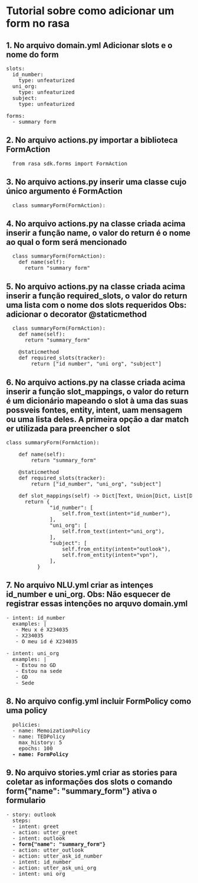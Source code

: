 # Tutorial sobre como adicionar um form no rasa

## 1. No arquivo domain.yml Adicionar slots e o nome do form

<pre>
slots:
  id_number:
    type: unfeaturized
  uni_org:
    type: unfeaturized
  subject:
    type: unfeaturized

forms:
  - summary_form
</pre>

## 2. No arquivo actions.py importar a biblioteca FormAction

<pre>
  from rasa_sdk.forms import FormAction
</pre>

## 3. No arquivo actions.py inserir uma classe cujo único argumento é FormAction
<pre>
  class summaryForm(FormAction):
</pre>

## 4. No arquivo actions.py na classe criada acima inserir a função name, o valor do return é o nome ao qual o form será mencionado

<pre>
  class summaryForm(FormAction):
    def name(self):
      return "summary_form"
</pre>

## 5. No arquivo actions.py na classe criada acima inserir a função required_slots, o valor do return  uma lista com o nome dos slots requeridos Obs: adicionar o decorator @staticmethod

<pre>
  class summaryForm(FormAction):
    def name(self):
      return "summary_form"
    
    @staticmethod
    def required_slots(tracker):
        return ["id_number", "uni_org", "subject"]
</pre>

## 6. No arquivo actions.py na classe criada acima inserir a função slot_mappings, o valor do return  é um dicionário mapeando o slot à uma das suas possveis fontes, entity, intent, uam mensagem ou uma lista deles. A primeira opção a dar match er utilizada para preencher o slot

<pre>
class summaryForm(FormAction):

    def name(self):
        return "summary_form"

    @staticmethod
    def required_slots(tracker):
        return ["id_number", "uni_org", "subject"]

    def slot_mappings(self) -> Dict[Text, Union[Dict, List[Dict]]]:
      return {
              "id_number": [
                  self.from_text(intent="id_number"),
              ],
              "uni_org": [
                  self.from_text(intent="uni_org"),
              ],
              "subject": [
                  self.from_entity(intent="outlook"),
                  self.from_entity(intent="vpn"),
              ],
          }
</pre>

## 7. No arquivo NLU.yml criar as intençes id_number e uni_org. Obs: Não esquecer de registrar essas intenções no arquvo domain.yml

<pre>
- intent: id_number
  examples: |
   - Meu x é X234035
   - X234035
   - O meu id é X234035 

- intent: uni_org
  examples: |
   - Estou no GD
   - Estou na sede
   - GD
   - Sede
</pre>

## 8. No arquivo config.yml incluir FormPolicy como uma policy
<pre>
  policies:
  - name: MemoizationPolicy
  - name: TEDPolicy
    max_history: 5
    epochs: 100
  <b>- name: FormPolicy</b>
</pre>

## 9. No arquivo stories.yml criar as stories para coletar as informações dos slots o comando form{"name": "summary_form"} ativa o formulario

<pre>
- story: outlook
  steps:
  - intent: greet
  - action: utter_greet
  - intent: outlook
  <b>- form{"name": "summary_form"}</b>
  - action: utter_outlook
  - action: utter_ask_id_number
  - intent: id_number
  - action: utter_ask_uni_org
  - intent: uni_org
</pre>


